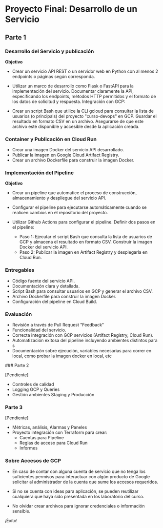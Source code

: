 # Proyecto Final: Desarrollo de un Servicio

## Parte 1

### Desarrollo del Servicio y publicación

**Objetivo**

- Crear un servicio API REST o un servidor web en Python con al menos 2 endpoints o páginas según corresponda.

- Utilizar un marco de desarrollo como Flask o FastAPI para la implementación del servicio.
Documentar claramente la API, especificando los endpoints, métodos HTTP permitidos y el formato de los datos de solicitud y respuesta.
Integración con GCP:

- Crear un script Bash que utilice la CLI gcloud para consultar la lista de usuarios (o principals) del proyecto "curso-devops" en GCP.
Guardar el resultado en formato CSV en un archivo.
Asegurarse de que este archivo esté disponible y accesible desde la aplicación creada.

### Container y Publicación en Cloud Run

- Crear una imagen Docker del servicio API desarrollado.
- Publicar la imagen en Google Cloud Artifact Registry.
- Crear un archivo Dockerfile para construir la imagen Docker.

### Implementación del Pipeline

**Objetivo**

- Crear un pipeline que automatice el proceso de construcción, almacenamiento y despliegue del servicio API.

- Configurar el pipeline para ejecutarse automáticamente cuando se realicen cambios en el repositorio del proyecto.

- Utilizar Github Actions para configurar el pipeline.
Definir dos pasos en el pipeline:

  - Paso 1: Ejecutar el script Bash que consulta la lista de usuarios de GCP y almacena el resultado en formato CSV. Construir la imagen Docker del servicio API.
  - Paso 2: Publicar la imagen en Artifact Registry y desplegarla en Cloud Run.


### Entregables

- Código fuente del servicio API.
- Documentación clara y detallada.
- Script Bash para consultar usuarios en GCP y generar el archivo CSV.
- Archivo Dockerfile para construir la imagen Docker.
- Configuración del pipeline en Cloud Build.

### Evaluación

- Revisión a través de Pull Request "Feedback"
- Funcionalidad del servicio.
- Correcta integración con GCP servicios (Artifact Registry, Cloud Run).
- Automatización exitosa del pipeline incluyendo ambientes distintos para s
- Documentación sobre ejecución, variables necesarias para correr en local, como probar la imagen docker en local, etc

### Parte 2

[Pendiente]
- Controles de calidad
- Logging GCP y Queries
- Gestión ambientes Staging y Producción

### Parte 3

[Pendiente]
- Métricas, análisis, Alarmas y Paneles
- Proyecto integración con Terraform para crear:
  - Cuentas para Pipeline
  - Reglas de acceso para Cloud Run
  - Informes

### Sobre Accesos de GCP

- En caso de contar con alguna cuenta de servicio que no tenga los suficientes permisos para interactuar con algún producto de Google solicitar al administrador de la cuenta que sume los accesos requeridos.

- Si no se cuenta con ideas para aplicación, se pueden reutilizar cualquiera que haya sido presentada en los laboratorio del curso.

- No olvidar crear archivos para ignorar credenciales o información sensible.

¡Éxito!

